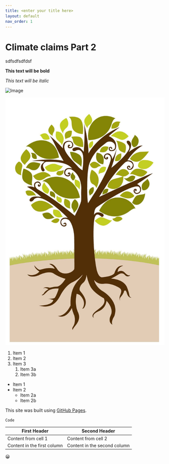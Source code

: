 ```yaml
---
title: <enter your title here>
layout: default
nav_order: 1
---
```

  
# Climate claims Part 2
sdfsdfsdfdsf
<!-- Bolded text -->
**This text will be bold**

<!--Italicized text-->
*This text will be italic*

<!--Image from web; remember to get image address NOT link address-->
![Image](https://ehq-production-canada.imgix.net/projects/images/efd49858f243b8705a73022a549e1dee11c991e3/000/005/814/original/Tree_generic_graphic.jpg?auto=compress%2Cformat&w=1080)

<!--insert image hosted in GitHub repository-->
![Image](https://github.com/keshikaa122/climateclaims/blob/main/images/Tree.jpg)

<!---Ordered list-->
1. Item 1
1. Item 2
1. Item 3
   1. Item 3a
   1. Item 3b

<!--  Bulleted/Ordered list -->
* Item 1
* Item 2
  * Item 2a
  * Item 2b


<!--Link to another website-->
This site was built using [GitHub Pages](https://pages.github.com/).

<!--Snippet of code -->
```
Code
```

<!--Table-->
First Header | Second Header
------------ | -------------
Content from cell 1 | Content from cell 2
Content in the first column | Content in the second column


<!--Emoji, guide available here: https://github.com/ikatyang/emoji-cheat-sheet/blob/master/README.md#smileys--emotion-->
:grinning:
